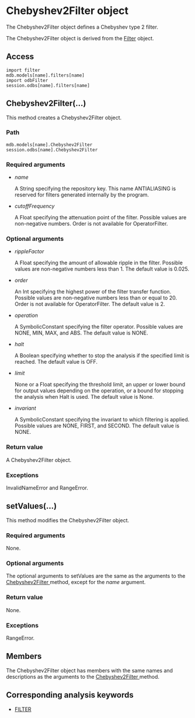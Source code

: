 # Chebyshev2Filter object

The Chebyshev2Filter object defines a Chebyshev type 2 filter.

The Chebyshev2Filter object is derived from the [Filter](https://help.3ds.com/2022/english/DSSIMULIA_Established/SIMACAEKERRefMap/simaker-c-filterpyc.htm?ContextScope=all) object.

## Access

```
import filter
mdb.models[name].filters[name]
import odbFilter
session.odbs[name].filters[name]
```

## Chebyshev2Filter(...)



This method creates a Chebyshev2Filter object.



### Path

```
mdb.models[name].Chebyshev2Filter
session.odbs[name].Chebyshev2Filter
```

### Required arguments

- *name*

  A String specifying the repository key. This name ANTIALIASING is reserved for filters generated internally by the program.

- *cutoffFrequency*

  A Float specifying the attenuation point of the filter. Possible values are non-negative numbers. Order is not available for OperatorFilter.

### Optional arguments

- *rippleFactor*

  A Float specifying the amount of allowable ripple in the filter. Possible values are non-negative numbers less than 1. The default value is 0.025.

- *order*

  An Int specifying the highest power of the filter transfer function. Possible values are non-negative numbers less than or equal to 20. Order is not available for OperatorFilter. The default value is 2.

- *operation*

  A SymbolicConstant specifying the filter operator. Possible values are NONE, MIN, MAX, and ABS. The default value is NONE.

- *halt*

  A Boolean specifying whether to stop the analysis if the specified limit is reached. The default value is OFF.

- *limit*

  None or a Float specifying the threshold limit, an upper or lower bound for output values depending on the operation, or a bound for stopping the analysis when Halt is used. The default value is None.

- *invariant*

  A SymbolicConstant specifying the invariant to which filtering is applied. Possible values are NONE, FIRST, and SECOND. The default value is NONE.

### Return value

A Chebyshev2Filter object.

### Exceptions

InvalidNameError and RangeError.



## setValues(...)



This method modifies the Chebyshev2Filter object.



### Required arguments

None.

### Optional arguments

The optional arguments to setValues are the same as the arguments to the [Chebyshev2Filter ](https://help.3ds.com/2022/english/DSSIMULIA_Established/SIMACAEKERRefMap/simaker-c-chebyshev2filterpyc.htm?ContextScope=all#simaker-chebyshev2filterchebyshev2filterpyc)method, except for the *name* argument.

### Return value

None.

### Exceptions

RangeError.



## Members

The Chebyshev2Filter object has members with the same names and descriptions as the arguments to the [Chebyshev2Filter ](https://help.3ds.com/2022/english/DSSIMULIA_Established/SIMACAEKERRefMap/simaker-c-chebyshev2filterpyc.htm?ContextScope=all#simaker-chebyshev2filterchebyshev2filterpyc)method.



## Corresponding analysis keywords

- [FILTER](https://help.3ds.com/2022/english/DSSIMULIA_Established/SIMACAEKEYRefMap/simakey-r-filter.htm?ContextScope=all#simakey-r-filter)